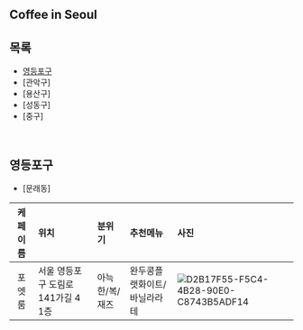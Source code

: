 ## Coffee in Seoul 

## 목록
- [영등포구](#영등포구)
- [관악구]
- [용산구]
- [성동구]
- [중구]


<br/>

## 영등포구
- [문래동]

| 케페이름 | 위치 | 분위기 | 추천메뉴 | 사진 |
|:------:|:------|:------|:------|:------|
| 포엣룸 | 서울 영등포구 도림로141가길 4 1층 | 아늑한/복/재즈 | 완두콩플랫화이트/바닐라라테 |![D2B17F55-F5C4-4B28-90E0-C8743B5ADF14](https://user-images.githubusercontent.com/101777355/167878351-88a20d8f-9e6c-4a35-85e1-92299e19354f.JPG)


